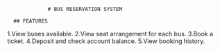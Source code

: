                  # BUS RESERVATION SYSTEM
                 
      ## FEATURES
1.View buses available.
2.View seat arrangement for each bus.
3.Book a ticket.
4.Deposit and check account balance.
5.View booking history.
